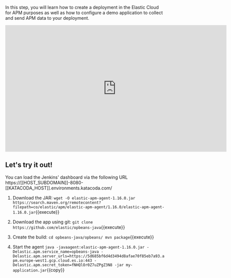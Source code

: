 In this step, you will learn how to create a deployment in the Elastic Cloud for APM purposes as well as how to configure a demo application to collect and send APM data to your deployment.

<iframe style="width: 700px;height: 400px;" src="https://www.youtube.com/embed/a4_o9QetfWA" frameborder="0" allow="accelerometer; autoplay; encrypted-media; gyroscope; picture-in-picture" allowfullscreen></iframe>

## Let's try it out!

You can load the Jenkins' dashboard via the following URL https://[[HOST_SUBDOMAIN]]-8080-[[KATACODA_HOST]].environments.katacoda.com/

1. Download the JAR:
`wget -O elastic-apm-agent-1.16.0.jar https://search.maven.org/remotecontent?filepath=co/elastic/apm/elastic-apm-agent/1.16.0/elastic-apm-agent-1.16.0.jar`{{execute}}

2. Download the app using git:
`git clone https://github.com/elastic/opbeans-java`{{execute}}

3. Create the build:
`
cd opbeans-java/opbeans/
mvn package
`{{execute}}

4. Start the agent
`java -javaagent:elastic-apm-agent-1.16.0.jar -Delastic.apm.service_name=opbeans-java -Delastic.apm.server_urls=https://5d685bf6d4d3494d8afae70f85eb7a93.apm.europe-west1.gcp.cloud.es.io:443 -Delastic.apm.secret_token=fNHQlOr0Z7uZPgZ3N8 -jar my-application.jar`{{copy}}

